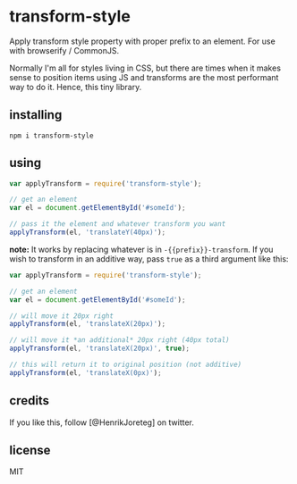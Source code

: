 # transform-style

Apply transform style property with proper prefix to an element. For use with browserify / CommonJS.

Normally I'm all for styles living in CSS, but there are times when it makes sense to position items using JS and transforms are the most performant way to do it. Hence, this tiny library.

## installing

```
npm i transform-style
```

## using

```js
var applyTransform = require('transform-style');

// get an element 
var el = document.getElementById('#someId');

// pass it the element and whatever transform you want
applyTransform(el, 'translateY(40px)');
```

**note:** It works by replacing whatever is in `-{{prefix}}-transform`. If you wish to transform in an additive way, pass `true` as a third argument like this:

```js
var applyTransform = require('transform-style');

// get an element 
var el = document.getElementById('#someId');

// will move it 20px right
applyTransform(el, 'translateX(20px)');

// will move it *an additional* 20px right (40px total)
applyTransform(el, 'translateX(20px)', true);

// this will return it to original position (not additive)
applyTransform(el, 'translateX(0px)');
```

## credits

If you like this, follow [@HenrikJoreteg] on twitter.

## license

MIT
